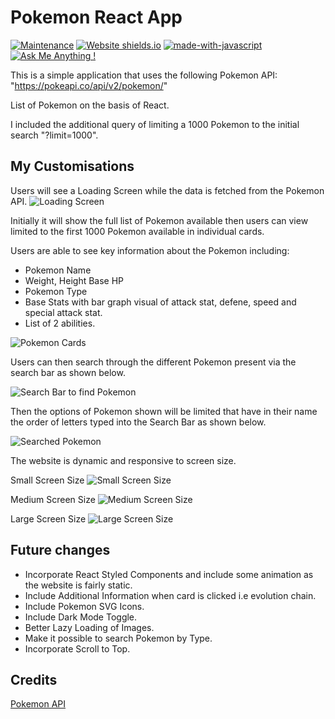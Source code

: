 # Pokemon React App

[![Maintenance](https://img.shields.io/badge/Maintained%3F-yes-green.svg)](https://GitHub.com/Naereen/StrapDown.js/graphs/commit-activity)
[![Website shields.io](https://img.shields.io/website-up-down-green-red/http/shields.io.svg)](http://shields.io/)
[![made-with-javascript](https://img.shields.io/badge/Made%20with-JavaScript-1f425f.svg)](https://www.javascript.com)
[![Ask Me Anything !](https://img.shields.io/badge/Ask%20me-anything-1abc9c.svg)](https://GitHub.com/Naereen/ama)

This is a simple application that uses the following Pokemon API: "https://pokeapi.co/api/v2/pokemon/"

List of Pokemon on the basis of React.

I included the additional query of limiting a 1000 Pokemon to the initial search "?limit=1000".

## My Customisations

Users will see a Loading Screen while the data is fetched from the Pokemon API.
![Loading Screen](./src/img/LoadingScreen.png)

Initially it will show the full list of Pokemon available then users can view limited to the first 1000 Pokemon available in individual cards.

Users are able to see key information about the Pokemon including:

- Pokemon Name
- Weight, Height Base HP
- Pokemon Type
- Base Stats with bar graph visual of attack stat, defene, speed and special attack stat.
- List of 2 abilities.

![Pokemon Cards](./src/img/pokemonCards.png)

Users can then search through the different Pokemon present via the search bar as shown below.

![Search Bar to find Pokemon](./src/img/searchBarPokemon.png)

Then the options of Pokemon shown will be limited that have in their name the order of letters typed into the Search Bar as shown below.

![Searched Pokemon](./src/img/PokemonSearched.png)

The website is dynamic and responsive to screen size.

Small Screen Size
![Small Screen Size](./src/img/ScreenSizeSmall.png)

Medium Screen Size
![Medium Screen Size](./src/img/ScreenSizeMedium.png)

Large Screen Size
![Large Screen Size](./src/img/ScreenSizeLarge.png)

## Future changes

- Incorporate React Styled Components and include some animation as the website is fairly static.
- Include Additional Information when card is clicked i.e evolution chain.
- Include Pokemon SVG Icons.
- Include Dark Mode Toggle.
- Better Lazy Loading of Images.
- Make it possible to search Pokemon by Type.
- Incorporate Scroll to Top.

## Credits

[Pokemon API](https://pokeapi.co/docs/v2)
